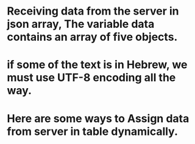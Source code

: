 # Receiving data from the server in json array, The variable data contains an array of five objects. 
# if some of the text is in Hebrew, we must use UTF-8 encoding all the way.
# Here are some ways to Assign data from server in table dynamically.
